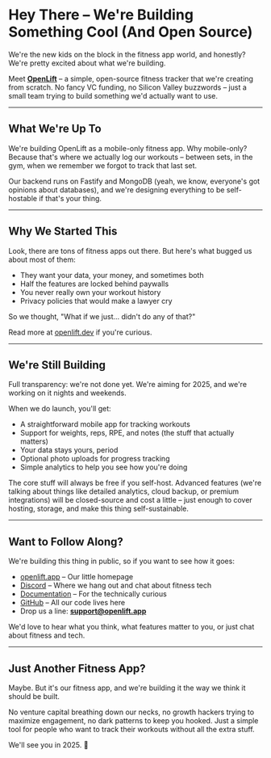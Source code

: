 # Hey There – We're Building Something Cool (And Open Source)

<!--truncate-->

We're the new kids on the block in the fitness app world, and honestly? We're pretty excited about what we're building.

Meet **[OpenLift](https://openlift.app)** – a simple, open-source fitness tracker that we're creating from scratch. No fancy VC funding, no Silicon Valley buzzwords – just a small team trying to build something we'd actually want to use.

---

## What We're Up To

We're building OpenLift as a mobile-only fitness app. Why mobile-only? Because that's where we actually log our workouts – between sets, in the gym, when we remember we forgot to track that last set.

Our backend runs on Fastify and MongoDB (yeah, we know, everyone's got opinions about databases), and we're designing everything to be self-hostable if that's your thing.

---

## Why We Started This

Look, there are tons of fitness apps out there. But here's what bugged us about most of them:

- They want your data, your money, and sometimes both
- Half the features are locked behind paywalls
- You never really own your workout history
- Privacy policies that would make a lawyer cry

So we thought, "What if we just... didn't do any of that?"

Read more at [openlift.dev](https://openlift.dev) if you're curious.

---

## We're Still Building

Full transparency: we're not done yet. We're aiming for 2025, and we're working on it nights and weekends.

When we do launch, you'll get:
- A straightforward mobile app for tracking workouts
- Support for weights, reps, RPE, and notes (the stuff that actually matters)
- Your data stays yours, period
- Optional photo uploads for progress tracking
- Simple analytics to help you see how you're doing

The core stuff will always be free if you self-host. Advanced features (we're talking about things like detailed analytics, cloud backup, or premium integrations) will be closed-source and cost a little – just enough to cover hosting, storage, and make this thing self-sustainable.

---

## Want to Follow Along?

We're building this thing in public, so if you want to see how it goes:

- [openlift.app](https://openlift.app) – Our little homepage
- [Discord](https://discord.gg/SBUPVfMH47) – Where we hang out and chat about fitness tech
- [Documentation](https://openlift.dev/docs/overview/introduction) – For the technically curious
- [GitHub](https://github.com/openlift) – All our code lives here
- Drop us a line: **support@openlift.app**

We'd love to hear what you think, what features matter to you, or just chat about fitness and tech.

---

## Just Another Fitness App?

Maybe. But it's our fitness app, and we're building it the way we think it should be built.

No venture capital breathing down our necks, no growth hackers trying to maximize engagement, no dark patterns to keep you hooked. Just a simple tool for people who want to track their workouts without all the extra stuff.

We'll see you in 2025. 💪
